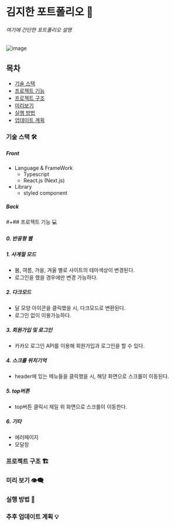 # 김지한 포트폴리오 💚
###### 여기에 간단한 포트폴리오 설명
![image](/public/mainImage.png)
## 목차
* [기술 스택](#기술-스택)
* [프로젝트 기능](#프로젝트-기능)
* [프로젝트 구조](#프로젝트-구조)
* [미리보기](#미리보기)
* [실행 방법](#실행-방법)
* [업데이트 계획](#업데이트-계획)

### 기술 스택 🛠️
##### Front
* Language & FrameWork
  * Typescript
  * React.js (Next.js)
* Library
  * styled component
  
##### Back
#+## 프로젝트 기능 💻
##### 0. 반응형 웹 
##### 1. 사계절 모드
* 봄, 여름, 가을, 겨울 별로 사이트의 테마색상이 변경된다.
* 로그인을 했을 경우에만 변경 가능하다.
##### 2. 다크모드
* 달 모양 아이콘을 클릭했을 시, 다크모드로 변환된다.
* 로그인 없이 이용가능하다.
##### 3. 회원가입 및 로그인
* 카카오 로그인 API를 이용해 회원가입과 로그인을 할 수 있다.
##### 4. 스크롤 위치기억
* header에 있는 메뉴들을 클릭했을 시, 해당 화면으로 스크롤이 이동된다.
##### 5. top버튼 
* top버튼 클릭시 제일 위 화면으로 스크롤이 이동한다.
##### 6. 기타
* 에러페이지
* 모달창

### 프로젝트 구조 🏗️
### 미리 보기 👁️‍🗨️
### 실행 방법 📝
### 추후 업데이트 계획 💡
